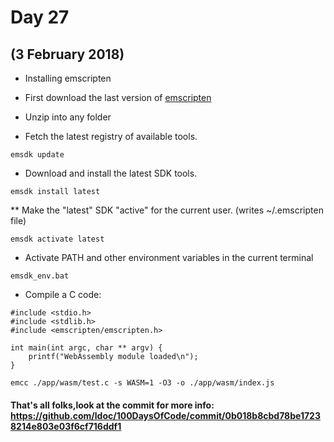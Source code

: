 # Day 27
## (3 February 2018)

* Installing emscripten

- First download the last version of [emscripten](https://kripken.github.io/emscripten-site/docs/getting_started/downloads.html)

- Unzip into any folder

- Fetch the latest registry of available tools.
```
emsdk update
```

- Download and install the latest SDK tools.
```
emsdk install latest
```

** Make the "latest" SDK "active" for the current user. (writes ~/.emscripten file)
```
emsdk activate latest
```

- Activate PATH and other environment variables in the current terminal
```
emsdk_env.bat
```

- Compile a C code:

```
#include <stdio.h>
#include <stdlib.h>
#include <emscripten/emscripten.h>

int main(int argc, char ** argv) {
    printf("WebAssembly module loaded\n");
}

```

```
emcc ./app/wasm/test.c -s WASM=1 -O3 -o ./app/wasm/index.js
``` 

#### That's all folks,look at the commit for more info: https://github.com/ldoc/100DaysOfCode/commit/0b018b8cbd78be17238214e803e03f6cf716ddf1

